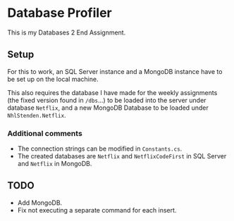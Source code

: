 # Database Profiler
This is my Databases 2 End Assignment.

## Setup
For this to work, an SQL Server instance and a MongoDB instance have to be set up on the local machine.

This also requires the database I have made for the weekly assignments (the fixed version found in `/dbs`...) to be loaded into the server under database `Netflix`, and a new MongoDB Database to be loaded under `NhlStenden.Netflix`.

### Additional comments
- The connection strings can be modified in `Constants.cs`.
- The created databases are `Netflix` and `NetflixCodeFirst` in SQL Server and `Netflix` in MongoDB.

## TODO
- Add MongoDB.
- Fix not executing a separate command for each insert.